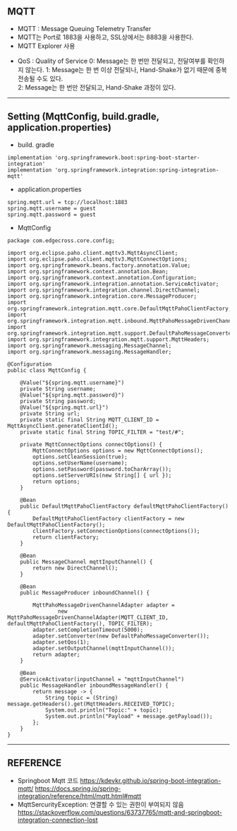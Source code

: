 ## MQTT
- MQTT : Message Queuing Telemetry Transfer
- MQTT는 Port로 1883을 사용하고, SSL상에서는 8883을 사용한다. 
- MQTT Explorer 사용
* QoS : Quality of Service
0: Message는 한 번만 전달되고, 전달여부를 확인하지 않는다. 
1: Message는 한 번 이상 전달되나, Hand-Shake가 없기 때문에 중복전송될 수도 있다.  
2: Message는 한 번만 전달되고, Hand-Shake 과정이 있다. 

---
## Setting (MqttConfig, build.gradle, application.properties)

- build. gradle
```            
implementation 'org.springframework.boot:spring-boot-starter-integration'
implementation 'org.springframework.integration:spring-integration-mqtt'
```

- application.properties
```
spring.mqtt.url = tcp://localhost:1883
spring.mqtt.username = guest
spring.mqtt.password = guest
```

- MqttConfig
```
package com.edgecross.core.config;

import org.eclipse.paho.client.mqttv3.MqttAsyncClient;
import org.eclipse.paho.client.mqttv3.MqttConnectOptions;
import org.springframework.beans.factory.annotation.Value;
import org.springframework.context.annotation.Bean;
import org.springframework.context.annotation.Configuration;
import org.springframework.integration.annotation.ServiceActivator;
import org.springframework.integration.channel.DirectChannel;
import org.springframework.integration.core.MessageProducer;
import org.springframework.integration.mqtt.core.DefaultMqttPahoClientFactory;
import org.springframework.integration.mqtt.inbound.MqttPahoMessageDrivenChannelAdapter;
import org.springframework.integration.mqtt.support.DefaultPahoMessageConverter;
import org.springframework.integration.mqtt.support.MqttHeaders;
import org.springframework.messaging.MessageChannel;
import org.springframework.messaging.MessageHandler;

@Configuration
public class MqttConfig {

    @Value("${spring.mqtt.username}")
    private String username;
    @Value("${spring.mqtt.password}")
    private String password;
    @Value("${spring.mqtt.url}")
    private String url;
    private static final String MQTT_CLIENT_ID = MqttAsyncClient.generateClientId();
    private static final String TOPIC_FILTER = "test/#";

    private MqttConnectOptions connectOptions() {
        MqttConnectOptions options = new MqttConnectOptions();
        options.setCleanSession(true);
        options.setUserName(username);
        options.setPassword(password.toCharArray());
        options.setServerURIs(new String[] { url });
        return options;
    }

    @Bean
    public DefaultMqttPahoClientFactory defaultMqttPahoClientFactory() {
        DefaultMqttPahoClientFactory clientFactory = new DefaultMqttPahoClientFactory();
        clientFactory.setConnectionOptions(connectOptions());
        return clientFactory;
    }

    @Bean
    public MessageChannel mqttInputChannel() {
        return new DirectChannel();
    }

    @Bean
    public MessageProducer inboundChannel() {

        MqttPahoMessageDrivenChannelAdapter adapter =
                new MqttPahoMessageDrivenChannelAdapter(MQTT_CLIENT_ID, defaultMqttPahoClientFactory(), TOPIC_FILTER);
        adapter.setCompletionTimeout(5000);
        adapter.setConverter(new DefaultPahoMessageConverter());
        adapter.setQos(1);
        adapter.setOutputChannel(mqttInputChannel());
        return adapter;
    }

    @Bean
    @ServiceActivator(inputChannel = "mqttInputChannel")
    public MessageHandler inboundMessageHandler() {
        return message -> {
            String topic = (String) message.getHeaders().get(MqttHeaders.RECEIVED_TOPIC);
            System.out.println("Topic:" + topic);
            System.out.println("Payload" + message.getPayload());
        };
    }
}
```
---
## REFERENCE
- Springboot Mqtt 코드
https://kdevkr.github.io/spring-boot-integration-mqtt/
https://docs.spring.io/spring-integration/reference/html/mqtt.html#mqtt
- MqttSercurityException: 연결할 수 있는 권한이 부여되지 않음
https://stackoverflow.com/questions/63737765/mqtt-and-springboot-integration-connection-lost
